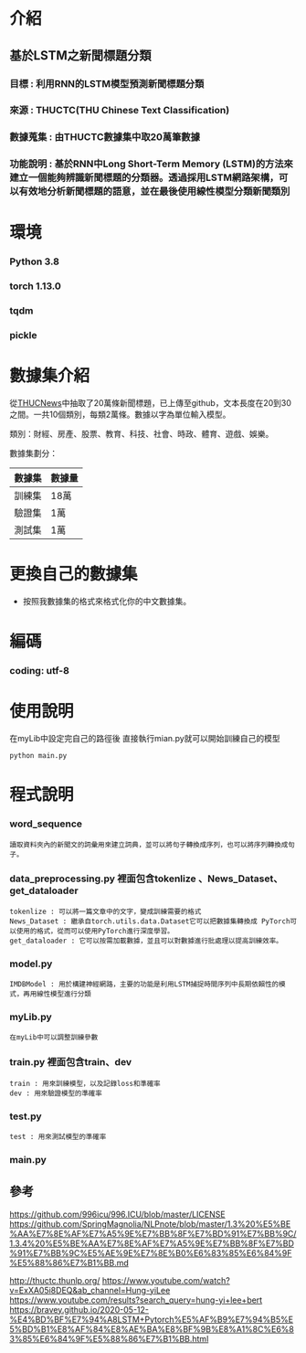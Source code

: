 # 介紹

## 基於LSTM之新聞標題分類
### 目標 : 利用RNN的LSTM模型預測新聞標題分類
### 來源 : THUCTC(THU Chinese Text Classification)
### 數據蒐集 : 由THUCTC數據集中取20萬筆數據
### 功能說明 : 基於RNN中Long Short-Term Memory (LSTM)的方法來建立一個能夠辨識新聞標題的分類器。透過採用LSTM網路架構，可以有效地分析新聞標題的語意，並在最後使用線性模型分類新聞類別


# 環境
### Python 3.8
### torch 1.13.0
### tqdm  
### pickle


# 數據集介紹
從[THUCNews](http://thuctc.thunlp.org/)中抽取了20萬條新聞標題，已上傳至github，文本長度在20到30之間。一共10個類別，每類2萬條。數據以字為單位輸入模型。

類別：財經、房產、股票、教育、科技、社會、時政、體育、遊戲、娛樂。

數據集劃分：

數據集|數據量
--|--
訓練集|18萬
驗證集|1萬
測試集|1萬


# 更換自己的數據集
 - 按照我數據集的格式來格式化你的中文數據集。


# 編碼
### coding: utf-8 


# 使用說明
在myLib中設定完自己的路徑後
直接執行mian.py就可以開始訓練自己的模型
```
python main.py
```

# 程式說明
### word_sequence
    讀取資料夾內的新聞文的詞彙用來建立詞典，並可以將句子轉換成序列，也可以將序列轉換成句子。


### data_preprocessing.py 裡面包含tokenlize 、News_Dataset、get_dataloader
    tokenlize : 可以將一篇文章中的文字，變成訓練需要的格式 
    News_Dataset : 繼承自torch.utils.data.Dataset它可以把數據集轉換成 PyTorch可以使用的格式，從而可以使用PyTorch進行深度學習。
    get_dataloader : 它可以按需加載數據，並且可以對數據進行批處理以提高訓練效率。


### model.py  
    IMDBModel : 用於構建神經網路，主要的功能是利用LSTM捕捉時間序列中長期依賴性的模式，再用線性模型進行分類

### myLib.py 
    在myLib中可以調整訓練參數

### train.py 裡面包含train、dev
    train : 用來訓練模型，以及記錄loss和準確率
    dev : 用來驗證模型的準確率
### test.py 
    test : 用來測試模型的準確率

### main.py



## 參考
https://github.com/996icu/996.ICU/blob/master/LICENSE
https://github.com/SpringMagnolia/NLPnote/blob/master/1.3%20%E5%BE%AA%E7%8E%AF%E7%A5%9E%E7%BB%8F%E7%BD%91%E7%BB%9C/1.3.4%20%E5%BE%AA%E7%8E%AF%E7%A5%9E%E7%BB%8F%E7%BD%91%E7%BB%9C%E5%AE%9E%E7%8E%B0%E6%83%85%E6%84%9F%E5%88%86%E7%B1%BB.md

http://thuctc.thunlp.org/
https://www.youtube.com/watch?v=ExXA05i8DEQ&ab_channel=Hung-yiLee
https://www.youtube.com/results?search_query=hung-yi+lee+bert
https://bravey.github.io/2020-05-12-%E4%BD%BF%E7%94%A8LSTM+Pytorch%E5%AF%B9%E7%94%B5%E5%BD%B1%E8%AF%84%E8%AE%BA%E8%BF%9B%E8%A1%8C%E6%83%85%E6%84%9F%E5%88%86%E7%B1%BB.html
